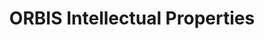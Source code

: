 ---
contributors:
- Bureau van Dijk
cost: not free, cost varies
description: Database that links patents to companies
last_edit: Mon, 19 Jun 2023 16:35:48 GMT
location: https://www.bvdinfo.com/en-gb/our-products/data/international/orbis-intellectual-property
maintained_by: Bureau van Dijk
open_access: 'FALSE'
shortname: orbis
tags:
- IP
- patents
- litigation
title: ORBIS Intellectual Properties
uuid: 0bc57422-806c-4b79-be13-041f7199d148
versioning: 'FALSE'
---